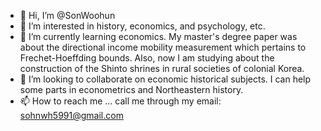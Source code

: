 - 👋 Hi, I’m @SonWoohun
- 👀 I’m interested in history, economics, and psychology, etc.
- 🌱 I’m currently learning economics. My master's degree paper was about the directional income mobility measurement which pertains to Frechet-Hoeffding bounds. Also, now I am studying about the construction of the Shinto shrines in rural societies of colonial Korea.
- 💞️ I’m looking to collaborate on economic historical subjects. I can help some parts in econometrics and Northeastern history.
- 📫 How to reach me ... call me through my email: sohnwh5991@gmail.com

<!---
SonWoohun/SonWoohun is a ✨ special ✨ repository because its `README.md` (this file) appears on your GitHub profile.
You can click the Preview link to take a look at your changes.
--->
